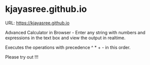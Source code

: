 # kjayasree.github.io

URL: https://kjayasree.github.io

Advanced Calculator in Browser - Enter any string with numbers and expressions in the text box and view the output in realtime.

Executes the operations with precedence ^ * + - in this order.

Please try out !!!

